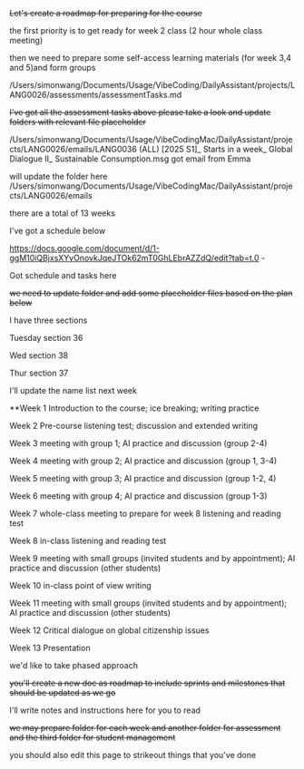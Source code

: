 ~~Let's create a roadmap for preparing for the course~~

the first priority is to get ready for week 2 class (2 hour whole class meeting)

then we need to prepare some self-access learning materials (for week 3,4 and 5)and form groups

/Users/simonwang/Documents/Usage/VibeCoding/DailyAssistant/projects/LANG0026/assessments/assessmentTasks.md

~~I've got all the assessment tasks above please take a look and update folders with relevant file placeholder~~


/Users/simonwang/Documents/Usage/VibeCodingMac/DailyAssistant/projects/LANG0026/emails/LANG0036 (ALL) [2025 S1]_ Starts in a week_ Global Dialogue II_ Sustainable Consumption.msg got email from Emma 

will update the folder here /Users/simonwang/Documents/Usage/VibeCodingMac/DailyAssistant/projects/LANG0026/emails

there are a total of 13 weeks

I've got a schedule below

https://docs.google.com/document/d/1-ggM10iQBjxsXYvOnovkJqeJTOk62mT0GhLEbrAZZdQ/edit?tab=t.0 -

Got schedule and tasks here

~~we need to update folder and add some placeholder files based on the plan below~~

I have three sections

Tuesday section 36

Wed section 38

Thur section 37

I'll update the name list next week

**Week 1 Introduction to the course; ice breaking; writing practice

Week 2 Pre-course listening test; discussion and extended writing

Week 3 meeting with group 1; AI practice and discussion (group 2-4)

Week 4 meeting with group 2; AI practice and discussion (group 1, 3-4)

Week 5 meeting with group 3; AI practice and discussion (group 1-2, 4)

Week 6 meeting with group 4; AI practice and discussion (group 1-3)

Week 7 whole-class meeting to prepare for week 8 listening and reading test

Week 8 in-class listening and reading test

Week 9 meeting with small groups (invited students and by appointment); AI practice and discussion (other students)

Week 10 in-class point of view writing

Week 11 meeting with small groups (invited students and by appointment); AI practice and discussion (other students)

Week 12 Critical dialogue on global citizenship issues

Week 13 Presentation

we'd like to take phased approach

~~you'll create a new doc as roadmap to include sprints and milestones that should be updated as we go~~

I'll write notes and instructions here for you to read

~~we may prepare folder for each week and another folder for assessment and the third folder for student management~~

you should also edit this page to strikeout things that you've done
